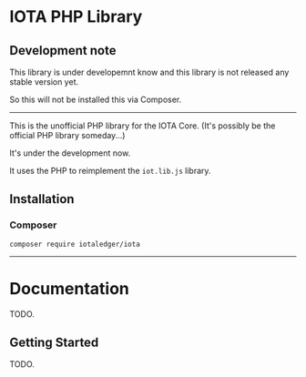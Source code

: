 # IOTA PHP Library

## Development note

This library is under developemnt know and this library is not released any stable version yet.

So this will not be installed this via Composer.

---

This is the unofficial PHP library for the IOTA Core. (It's possibly be the official PHP library someday...)

It's under the development now.

It uses the PHP to reimplement the `iot.lib.js` library.

## Installation

### Composer

```
composer require iotaledger/iota
```

---

# Documentation

TODO.

## Getting Started

TODO.
